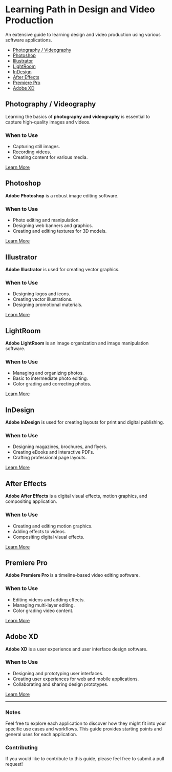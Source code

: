 # Learning Path in Design and Video Production

An extensive guide to learning design and video production using various software applications.

- [Photography / Videography](#photography--videography)
- [Photoshop](#photoshop)
- [Illustrator](#illustrator)
- [LightRoom](#lightroom)
- [InDesign](#indesign)
- [After Effects](#after-effects)
- [Premiere Pro](#premiere-pro)
- [Adobe XD](#adobe-xd)

## Photography / Videography

Learning the basics of **photography and videography** is essential to capture high-quality images and videos.

### When to Use

- Capturing still images.
- Recording videos.
- Creating content for various media.

[Learn More](https://www.adobe.com/creativecloud.html)

## Photoshop

**Adobe Photoshop** is a robust image editing software.

### When to Use

- Photo editing and manipulation.
- Designing web banners and graphics.
- Creating and editing textures for 3D models.

[Learn More](https://www.adobe.com/products/photoshop.html)

## Illustrator

**Adobe Illustrator** is used for creating vector graphics.

### When to Use

- Designing logos and icons.
- Creating vector illustrations.
- Designing promotional materials.

[Learn More](https://www.adobe.com/products/illustrator.html)

## LightRoom

**Adobe LightRoom** is an image organization and image manipulation software.

### When to Use

- Managing and organizing photos.
- Basic to intermediate photo editing.
- Color grading and correcting photos.

[Learn More](https://www.adobe.com/products/photoshop-lightroom.html)

## InDesign

**Adobe InDesign** is used for creating layouts for print and digital publishing.

### When to Use

- Designing magazines, brochures, and flyers.
- Creating eBooks and interactive PDFs.
- Crafting professional page layouts.

[Learn More](https://www.adobe.com/products/indesign.html)

## After Effects

**Adobe After Effects** is a digital visual effects, motion graphics, and compositing application.

### When to Use

- Creating and editing motion graphics.
- Adding effects to videos.
- Compositing digital visual effects.

[Learn More](https://www.adobe.com/products/aftereffects.html)

## Premiere Pro

**Adobe Premiere Pro** is a timeline-based video editing software.

### When to Use

- Editing videos and adding effects.
- Managing multi-layer editing.
- Color grading video content.

[Learn More](https://www.adobe.com/products/premiere.html)

## Adobe XD

**Adobe XD** is a user experience and user interface design software.

### When to Use

- Designing and prototyping user interfaces.
- Creating user experiences for web and mobile applications.
- Collaborating and sharing design prototypes.

[Learn More](https://www.adobe.com/products/xd.html)

---

### Notes

Feel free to explore each application to discover how they might fit into your specific use cases and workflows. This guide provides starting points and general uses for each application.

### Contributing

If you would like to contribute to this guide, please feel free to submit a pull request!
